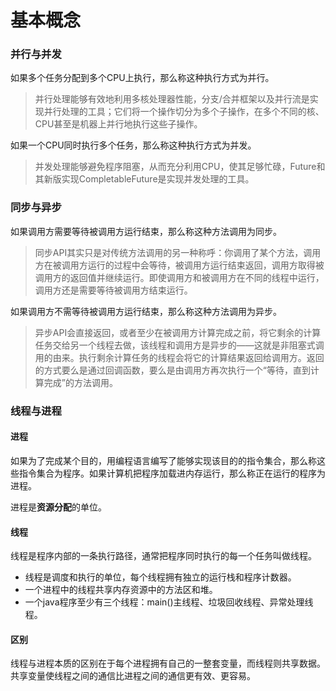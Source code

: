 # 基本概念

### 并行与并发

如果多个任务分配到多个CPU上执行，那么称这种执行方式为并行。

> 并行处理能够有效地利用多核处理器性能，分支/合并框架以及并行流是实现并行处理的工具；它们将一个操作切分为多个子操作，在多个不同的核、CPU甚至是机器上并行地执行这些子操作。

如果一个CPU同时执行多个任务，那么称这种执行方式为并发。

> 并发处理能够避免程序阻塞，从而充分利用CPU，使其足够忙碌，Future和其新版实现CompletableFuture是实现并发处理的工具。

### 同步与异步

如果调用方需要等待被调用方运行结束，那么称这种方法调用为同步。

> 同步API其实只是对传统方法调用的另一种称呼：你调用了某个方法，调用方在被调用方运行的过程中会等待，被调用方运行结束返回，调用方取得被调用方的返回值并继续运行。即使调用方和被调用方在不同的线程中运行，调用方还是需要等待被调用方结束运行。

如果调用方不需等待被调用方运行结束，那么称这种方法调用为异步。

> 异步API会直接返回，或者至少在被调用方计算完成之前，将它剩余的计算任务交给另一个线程去做，该线程和调用方是异步的——这就是非阻塞式调用的由来。执行剩余计算任务的线程会将它的计算结果返回给调用方。返回的方式要么是通过回调函数，要么是由调用方再次执行一个“等待，直到计算完成”的方法调用。

### 线程与进程

#### 进程

如果为了完成某个目的，用编程语言编写了能够实现该目的的指令集合，那么称这些指令集合为程序。如果计算机把程序加载进内存运行，那么称正在运行的程序为进程。

进程是**资源分配**的单位。

#### 线程

线程是程序内部的一条执行路径，通常把程序同时执行的每一个任务叫做线程。

* 线程是调度和执行的单位，每个线程拥有独立的运行栈和程序计数器。
* 一个进程中的线程共享内存资源中的方法区和堆。
* 一个java程序至少有三个线程：main()主线程、垃圾回收线程、异常处理线程。

#### 区别

线程与进程本质的区别在于每个进程拥有自己的一整套变量，而线程则共享数据。共享变量使线程之间的通信比进程之间的通信更有效、更容易。